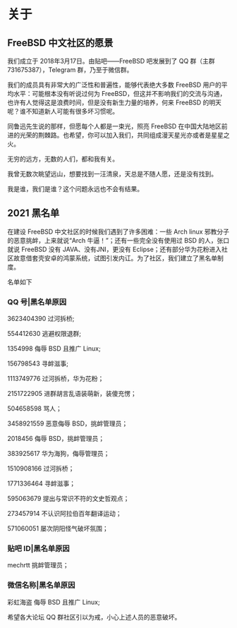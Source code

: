 # 关于

## FreeBSD 中文社区的愿景

我们成立于 2018年3月17日。由贴吧——FreeBSD 吧发展到了 QQ 群（主群 731675387），Telegram 群，乃至于微信群。

我们的成员具有非常大的广泛性和普遍性，能够代表绝大多数 FreeBSD 用户的平均水平：可能根本没有听说过何为 FreeBSD，但这并不影响我们的交流与沟通，也许有人觉得这是浪费时间，但是没有新生力量的培养，何来 FreeBSD 的明天呢？谁不知道新人可能有很多坏习惯呢。

同鲁迅先生说的那样，但愿每个人都是一束光，照亮 FreeBSD 在中国大陆地区前进的光荣的荆棘路。也希望，你可以加入我们，共同组成漫天星光亦或者是星星之火。

无穷的远方，无数的人们，都和我有关。

我曾无数次眺望远山，想要找到一汪清泉，天总是不随人愿，还是没有找到。

我是谁，我们是谁？这个问题永远也不会有结果。

## 2021 黑名单

在建设 FreeBSD 中文社区的时候我们遇到了许多困难：一些 Arch linux 邪教分子的恶意挑衅，上来就说“Arch 牛逼！”；还有一些完全没有使用过 BSD 的人，张口就说 FreeBSD 没有 JAVA、没有JNI，更没有 Eclipse；还有部分华为花粉进入社区故意借套壳安卓的鸿蒙系统，试图引发内讧。为了社区，我们建立了黑名单制度。

名单如下

### QQ 号|黑名单原因

3623404390 过河拆桥;

554412630 逃避权限退群;

1354998 侮辱 BSD 且推广 Linux;

156798543 寻衅滋事;

1113749776 过河拆桥，华为花粉；

2151722905 进群胡言乱语装萌新，装傻充愣；

504658598 骂人；

3458921559 恶意侮辱 BSD，挑衅管理员；

2018456 侮辱 BSD，挑衅管理员；

383925617 华为海狗，侮辱管理员；

1510908166 过河拆桥；

1771336464 寻衅滋事；

595063679 提出与常识不符的文史哲观点；

273457914 不认识阿拉伯百年翻译运动；

571060051 屡次阴阳怪气破坏氛围；

### 贴吧 ID|黑名单原因

mechrtt 挑衅管理员；

### 微信名称|黑名单原因

彩虹海盗 侮辱 BSD 且推广 Linux;

希望各大论坛 QQ 群社区引以为戒，小心上述人员的恶意破坏。

